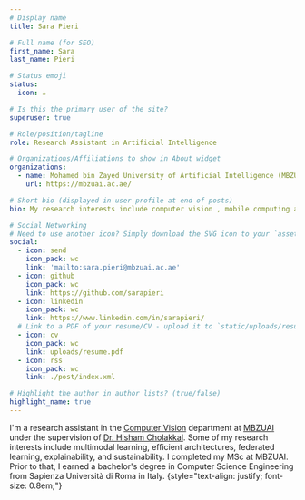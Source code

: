 ```yaml
---
# Display name
title: Sara Pieri

# Full name (for SEO)
first_name: Sara
last_name: Pieri

# Status emoji
status:
  icon: ☕️

# Is this the primary user of the site?
superuser: true

# Role/position/tagline
role: Research Assistant in Artificial Intelligence

# Organizations/Affiliations to show in About widget
organizations:
  - name: Mohamed bin Zayed University of Artificial Intelligence (MBZUAI)
    url: https://mbzuai.ac.ae/

# Short bio (displayed in user profile at end of posts)
bio: My research interests include computer vision , mobile computing and programmable matter.

# Social Networking
# Need to use another icon? Simply download the SVG icon to your `assets/media/icons/` folder.
social:
  - icon: send
    icon_pack: wc
    link: 'mailto:sara.pieri@mbzuai.ac.ae'
  - icon: github
    icon_pack: wc
    link: https://github.com/sarapieri
  - icon: linkedin
    icon_pack: wc
    link: https://www.linkedin.com/in/sarapieri/
  # Link to a PDF of your resume/CV - upload it to `static/uploads/resume.pdf`
  - icon: cv
    icon_pack: wc
    link: uploads/resume.pdf
  - icon: rss
    icon_pack: wc
    link: ./post/index.xml

# Highlight the author in author lists? (true/false)
highlight_name: true
---
```


I'm a research assistant  in the [Computer Vision](https://mbzuai.ac.ae/research/department/computer-vision-department/) department at [MBZUAI](https://mbzuai.ac.ae/) under the supervision of [Dr. Hisham Cholakkal](https://scholar.google.com/citations?user=bZ3YBRcAAAAJ&hl=en&oi=ao). Some of my research interests include multimodal learning, efficient architectures, federated learning, explainability, and sustainability. I completed my MSc at MBZUAI. Prior to that, I earned a bachelor's degree in Computer Science Engineering from Sapienza Università di Roma in Italy.
{style="text-align: justify; font-size: 0.8em;"}
